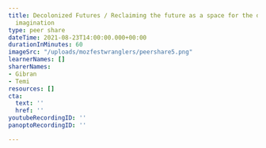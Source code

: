 ```yaml
---
title: Decolonized Futures / Reclaiming the future as a space for the decolonized
  imagination
type: peer share
dateTime: 2021-08-23T14:00:00.000+00:00
durationInMinutes: 60
imageSrc: "/uploads/mozfestwranglers/peershare5.png"
learnerNames: []
sharerNames:
- Gibran
- Temi
resources: []
cta:
  text: ''
  href: ''
youtubeRecordingID: ''
panoptoRecordingID: ''

---
```

